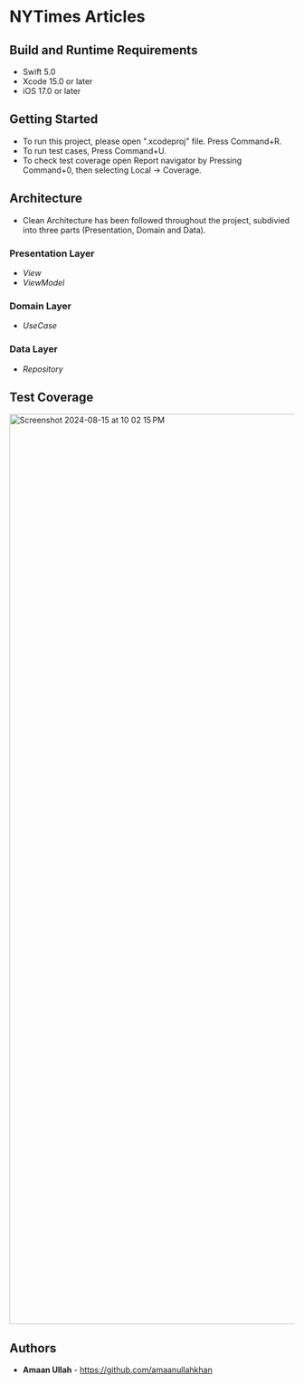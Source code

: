# NYTimes Articles

## Build and Runtime Requirements
+ Swift 5.0
+ Xcode 15.0 or later
+ iOS 17.0 or later

## Getting Started
- To run this project, please open ".xcodeproj" file. Press Command+R.
- To run test cases, Press Command+U.
- To check test coverage open Report navigator by Pressing Command+0, then selecting Local -> Coverage.

## Architecture
- Clean Architecture has been followed throughout the project, subdivied into three parts (Presentation, Domain and Data). 
 
 ### Presentation Layer
 - *View*
 - *ViewModel*
 
 ### Domain Layer
 - *UseCase*
 
 ### Data Layer
 - *Repository*

## Test Coverage
<img width="1610" alt="Screenshot 2024-08-15 at 10 02 15 PM" src="https://github.com/user-attachments/assets/42d4d6c4-d687-470c-80df-1a75a99be6bc">

## Authors
* **Amaan Ullah** - https://github.com/amaanullahkhan


